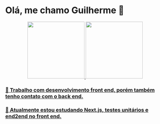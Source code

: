 # Olá, me chamo Guilherme 👋

<div align="center">
  <a href="https://github.com/GuilhermeOlavoLaux">
  <img height="180em" src="https://github-readme-stats.vercel.app/api?username=GuilhermeOlavoLaux&show_icons=true&theme=dark&include_all_commits=true&count_private=true"/>
  <img height="180em" src="https://github-readme-stats.vercel.app/api/top-langs/?username=GuilhermeOlavoLaux&layout=compact&langs_count=7&theme=dark"/>
</div>
 <div align="initial">
    
 ### 🔭 Trabalho com desenvolvimento front end, porém também tenho contato com o back end.
 ### 🌱 Atualmente estou estudando Next.js, testes unitários e end2end no front end.
 </div>
